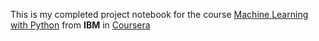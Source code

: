 This is my completed project notebook for the course [Machine Learning with Python](https://www.coursera.org/learn/machine-learning-with-python) from **IBM** in [Coursera](https://www.coursera.org/)
